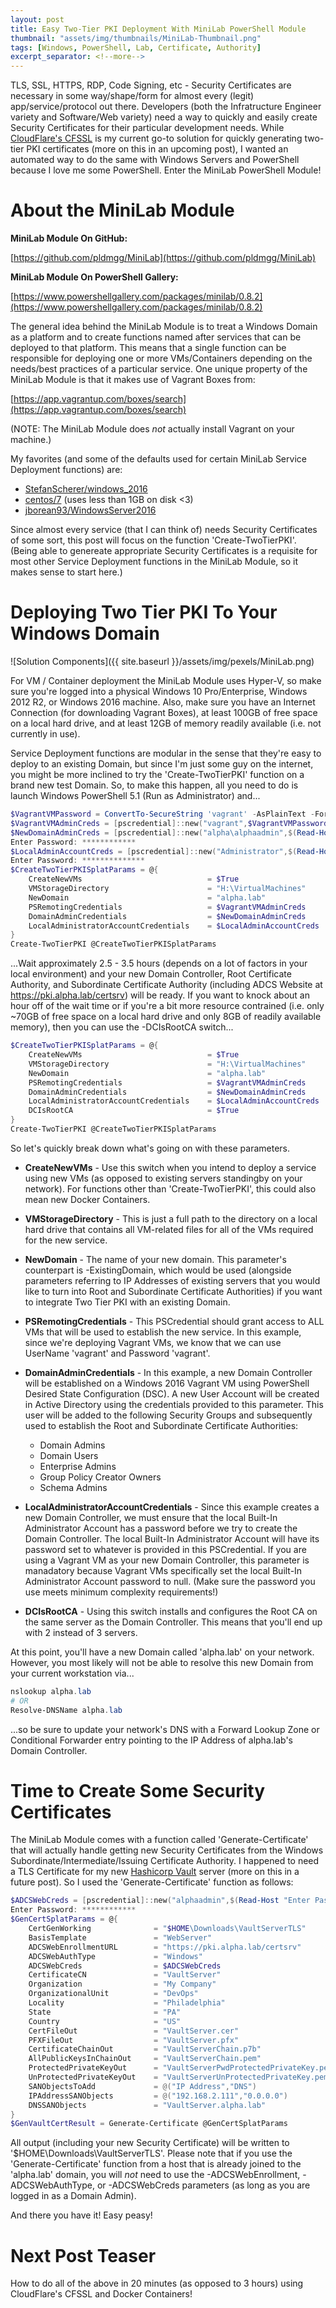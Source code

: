 ```yaml
---
layout: post
title: Easy Two-Tier PKI Deployment With MiniLab PowerShell Module
thumbnail: "assets/img/thumbnails/MiniLab-Thumbnail.png"
tags: [Windows, PowerShell, Lab, Certificate, Authority]
excerpt_separator: <!--more-->
---
```


TLS, SSL, HTTPS, RDP, Code Signing, etc - Security Certificates are necessary in some way/shape/form for almost every (legit) app/service/protocol out there. Developers (both the Infratructure Engineer variety and Software/Web variety) need a way to quickly and easily create Security Certificates for their particular development needs. While [CloudFlare's CFSSL](https://github.com/cloudflare/cfssl) is my current go-to solution for quickly generating two-tier PKI certificates (more on this in an upcoming post), I wanted an automated way to do the same with Windows Servers and PowerShell because I love me some PowerShell. Enter the MiniLab PowerShell Module!
<!--more-->

# About the MiniLab Module

**MiniLab Module On GitHub:**

[https://github.com/pldmgg/MiniLab](https://github.com/pldmgg/MiniLab)

**MiniLab Module On PowerShell Gallery:**

[https://www.powershellgallery.com/packages/minilab/0.8.2](https://www.powershellgallery.com/packages/minilab/0.8.2)

The general idea behind the MiniLab Module is to treat a Windows Domain as a platform and to create functions named after services that can be deployed to that platform. This means that a single function can be responsible for deploying one or more VMs/Containers depending on the needs/best practices of a particular service. One unique property of the MiniLab Module is that it makes use of Vagrant Boxes from:

[https://app.vagrantup.com/boxes/search](https://app.vagrantup.com/boxes/search)

(NOTE: The MiniLab Module does *not* actually install Vagrant on your machine.)

My favorites (and some of the defaults used for certain MiniLab Service Deployment functions) are:

- [StefanScherer/windows_2016](https://app.vagrantup.com/StefanScherer/boxes/windows_2016)
- [centos/7](https://app.vagrantup.com/centos/boxes/7) (uses less than 1GB on disk <3)
- [jborean93/WindowsServer2016](https://app.vagrantup.com/jborean93/boxes/WindowsServer2016)

Since almost every service (that I can think of) needs Security Certificates of some sort, this post will focus on the function 'Create-TwoTierPKI'. (Being able to genereate appropriate Security Certificates is a requisite for most other Service Deployment functions in the MiniLab Module, so it makes sense to start here.)

# Deploying Two Tier PKI To Your Windows Domain

![Solution Components]({{ site.baseurl }}/assets/img/pexels/MiniLab.png)

For VM / Container deployment the MiniLab Module uses Hyper-V, so make sure you're logged into a physical Windows 10 Pro/Enterprise, Windows 2012 R2, or Windows 2016 machine. Also, make sure you have an Internet Connection (for downloading Vagrant Boxes), at least 100GB of free space on a local hard drive, and at least 12GB of memory readily available (i.e. not currently in use).

Service Deployment functions are modular in the sense that they're easy to deploy to an existing Domain, but since I'm just some guy on the internet, you might be more inclined to try the 'Create-TwoTierPKI' function on a brand new test Domain. So, to make this happen, all you need to do is launch Windows PowerShell 5.1 (Run as Administrator) and... 

```powershell
$VagrantVMPassword = ConvertTo-SecureString 'vagrant' -AsPlainText -Force
$VagrantVMAdminCreds = [pscredential]::new("vagrant",$VagrantVMPassword)
$NewDomainAdminCreds = [pscredential]::new("alpha\alphaadmin",$(Read-Host 'Enter Password' -AsSecureString))
Enter Password: ************
$LocalAdminAccountCreds = [pscredential]::new("Administrator",$(Read-Host 'Enter Password' -AsSecureString))
Enter Password: **************
$CreateTwoTierPKISplatParams = @{
    CreateNewVMs                            = $True
    VMStorageDirectory                      = "H:\VirtualMachines"
    NewDomain                               = "alpha.lab"
    PSRemotingCredentials                   = $VagrantVMAdminCreds
    DomainAdminCredentials                  = $NewDomainAdminCreds
    LocalAdministratorAccountCredentials    = $LocalAdminAccountCreds
}
Create-TwoTierPKI @CreateTwoTierPKISplatParams
```

...Wait approximately 2.5 - 3.5 hours (depends on a lot of factors in your local environment) and your new Domain Controller, Root Certificate Authority, and Subordinate Certificate Authority (including ADCS Website at https://pki.alpha.lab/certsrv) will be ready. If you want to knock about an hour off of the wait time or if you're a bit more resource contrained (i.e. only ~70GB of free space on a local hard drive and only 8GB of readily available memory), then you can use the -DCIsRootCA switch...

```powershell
$CreateTwoTierPKISplatParams = @{
    CreateNewVMs                            = $True
    VMStorageDirectory                      = "H:\VirtualMachines"
    NewDomain                               = "alpha.lab"
    PSRemotingCredentials                   = $VagrantVMAdminCreds
    DomainAdminCredentials                  = $NewDomainAdminCreds
    LocalAdministratorAccountCredentials    = $LocalAdminAccountCreds
    DCIsRootCA                              = $True
}
Create-TwoTierPKI @CreateTwoTierPKISplatParams
```

So let's quickly break down what's going on with these parameters.

* **CreateNewVMs** - Use this switch when you intend to deploy a service using new VMs (as opposed to existing servers standingby on your network). For functions other than 'Create-TwoTierPKI', this could also mean new Docker Containers.

* **VMStorageDirectory** - This is just a full path to the directory on a local hard drive that contains all VM-related files for all of the VMs required for the new service.

* **NewDomain** - The name of your new domain. This parameter's counterpart is -ExistingDomain, which would be used (alongside parameters referring to IP Addresses of existing servers that you would like to turn into Root and Subordinate Certificate Authorities) if you want to integrate Two Tier PKI with an existing Domain.

* **PSRemotingCredentials** - This PSCredential should grant access to ALL VMs that will be used to establish the new service. In this example, since we're deploying Vagrant VMs, we know that we can use UserName 'vagrant' and Password 'vagrant'.

* **DomainAdminCredentials** - In this example, a new Domain Controller will be established on a Windows 2016 Vagrant VM using PowerShell Desired State Configuration (DSC). A new User Account will be created in Active Directory using the credentials provided to this parameter. This user will be added to the following Security Groups and subsequently used to establish the Root and Subordinate Certificate Authorities:
    - Domain Admins
    - Domain Users
    - Enterprise Admins
    - Group Policy Creator Owners
    - Schema Admins

* **LocalAdministratorAccountCredentials** - Since this example creates a new Domain Controller, we must ensure that the local Built-In Administrator Account has a password before we try to create the Domain Controller. The local Built-In Administrator Account will have its password set to whatever is provided in this PSCredential. If you are using a Vagrant VM as your new Domain Controller, this parameter is manadatory because Vagrant VMs specifically set the local Built-In Administrator Account password to null. (Make sure the password you use meets minimum complexity requirements!)

* **DCIsRootCA** - Using this switch installs and configures the Root CA on the same server as the Domain Controller. This means that you'll end up with 2 instead of 3 servers.

At this point, you'll have a new Domain called 'alpha.lab' on your network. However, you most likely will not be able to resolve this new Domain from your current workstation via...

```powershell
nslookup alpha.lab
# OR
Resolve-DNSName alpha.lab
```

...so be sure to update your network's DNS with a Forward Lookup Zone or Conditional Forwarder entry pointing to the IP Address of alpha.lab's Domain Controller.

# Time to Create Some Security Certificates

The MiniLab Module comes with a function called 'Generate-Certificate' that will actually handle getting new Security Certificates from the Windows Subordinate/Intermediate/Issuing Certificate Authority. I happened to need a TLS Certificate for my new [Hashicorp Vault](https://www.vaultproject.io) server (more on this in a future post). So I used the 'Generate-Certificate' function as follows:

```powershell
$ADCSWebCreds = [pscredential]::new("alphaadmin",$(Read-Host "Enter Password" -AsSecureString))
Enter Password: ************
$GenCertSplatParams = @{
    CertGenWorking              = "$HOME\Downloads\VaultServerTLS"
    BasisTemplate               = "WebServer"
    ADCSWebEnrollmentURL        = "https://pki.alpha.lab/certsrv"
    ADCSWebAuthType             = "Windows"
    ADCSWebCreds                = $ADCSWebCreds
    CertificateCN               = "VaultServer"
    Organization                = "My Company"
    OrganizationalUnit          = "DevOps"
    Locality                    = "Philadelphia"
    State                       = "PA"
    Country                     = "US"
    CertFileOut                 = "VaultServer.cer"
    PFXFileOut                  = "VaultServer.pfx"
    CertificateChainOut         = "VaultServerChain.p7b"
    AllPublicKeysInChainOut     = "VaultServerChain.pem"
    ProtectedPrivateKeyOut      = "VaultServerPwdProtectedPrivateKey.pem"
    UnProtectedPrivateKeyOut    = "VaultServerUnProtectedPrivateKey.pem"
    SANObjectsToAdd             = @("IP Address","DNS")
    IPAddressSANObjects         = @("192.168.2.111","0.0.0.0")
    DNSSANObjects               = "VaultServer.alpha.lab"
}
$GenVaultCertResult = Generate-Certificate @GenCertSplatParams
```

All output (including your new Security Certificate) will be written to '$HOME\Downloads\VaultServerTLS'. Please note that if you use the 'Generate-Certificate' function from a host that is already joined to the 'alpha.lab' domain, you will *not* need to use the -ADCSWebEnrollment, -ADCSWebAuthType, or -ADCSWebCreds parameters (as long as you are logged in as a Domain Admin).

And there you have it! Easy peasy!

# Next Post Teaser
How to do all of the above in 20 minutes (as opposed to 3 hours) using CloudFlare's CFSSL and Docker Containers!